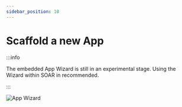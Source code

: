 ```yaml
---
sidebar_position: 10 
---
```


# Scaffold a new App

:::info

The embedded App Wizard is still in an experimental stage. Using the Wizard within SOAR in recommended.

:::

![App Wizard](/img/app_wizard.png)
